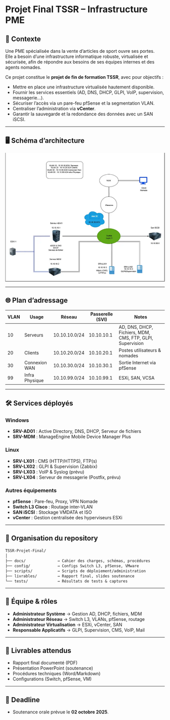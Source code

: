 # Projet Final TSSR – Infrastructure PME

## 📌 Contexte
Une PME spécialisée dans la vente d’articles de sport ouvre ses portes.  
Elle a besoin d’une infrastructure informatique robuste, virtualisée et sécurisée, afin de répondre aux besoins de ses équipes internes et des agents nomades.  

Ce projet constitue le **projet de fin de formation TSSR**, avec pour objectifs :  
- Mettre en place une infrastructure virtualisée hautement disponible.  
- Fournir les services essentiels (AD, DNS, DHCP, GLPI, VoIP, supervision, messagerie…).  
- Sécuriser l’accès via un pare-feu pfSense et la segmentation VLAN.  
- Centraliser l’administration via **vCenter**.  
- Garantir la sauvegarde et la redondance des données avec un SAN iSCSI.  

---

## 🖥️ Schéma d’architecture
![Topologie Réseau](Docs/Diagrammes/Diagramme%20Topologie.png)

---

## 🌐 Plan d’adressage
| VLAN  | Usage               | Réseau        | Passerelle (SVI) | Notes |
|-------|---------------------|---------------|------------------|-------|
| 10    | Serveurs            | 10.10.10.0/24 | 10.10.10.1       | AD, DNS, DHCP, Fichiers, MDM, CMS, FTP, GLPI, Supervision |
| 20    | Clients             | 10.10.20.0/24 | 10.10.20.1       | Postes utilisateurs & nomades |
| 30    | Connexion WAN       | 10.10.30.0/24 | 10.10.30.1       | Sortie Internet via pfSense |
| 99    | Infra Physique      | 10.10.99.0/24 | 10.10.99.1       | ESXi, SAN, VCSA |

---

## 🛠️ Services déployés
### Windows
- **SRV-AD01** : Active Directory, DNS, DHCP, Serveur de fichiers  
- **SRV-MDM** : ManageEngine Mobile Device Manager Plus  

### Linux
- **SRV-LX01** : CMS (HTTP/HTTPS), FTP(s)  
- **SRV-LX02** : GLPI & Supervision (Zabbix)  
- **SRV-LX03** : VoIP & Syslog (prévu)  
- **SRV-LX04** : Serveur de messagerie (Postfix, prévu)  

### Autres équipements
- **pfSense** : Pare-feu, Proxy, VPN Nomade  
- **Switch L3 Cisco** : Routage inter-VLAN  
- **SAN iSCSI** : Stockage VMDATA et ISO  
- **vCenter** : Gestion centralisée des hyperviseurs ESXi  

---

## 📂 Organisation du repository
```
TSSR-Projet-Final/
│
├── docs/              → Cahier des charges, schémas, procédures
├── config/            → Configs Switch L3, pfSense, VMware
├── scripts/           → Scripts de déploiement/administration
├── livrables/         → Rapport final, slides soutenance
└── tests/             → Résultats de tests & captures
```

---

## 👥 Équipe & rôles
- **Administrateur Système** → Gestion AD, DHCP, fichiers, MDM  
- **Administrateur Réseau** → Switch L3, VLANs, pfSense, routage  
- **Administrateur Virtualisation** → ESXi, vCenter, SAN  
- **Responsable Applicatifs** → GLPI, Supervision, CMS, VoIP, Mail  

---

## 🎯 Livrables attendus
- Rapport final documenté (PDF)  
- Présentation PowerPoint (soutenance)  
- Procédures techniques (Word/Markdown)  
- Configurations (Switch, pfSense, VM)  

---

## 📅 Deadline
- Soutenance orale prévue le **02 octobre 2025**.  

